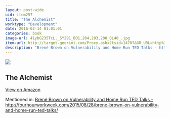 ```yaml
---
layout: post-wide
uid: item257
title: "The Alchemist"
worktype: "Development"
date: 2016-02-14 01:01:01
categories: book
image-url: 41ybG235TcL._SY291_BO1,204,203,200_QL40_.jpg
item-url: http://target.georiot.com/Proxy.ashx?tsid=14707&GR_URL=http%3A%2F%2Fwww.amazon.com%2FAlchemist-Paulo-Coelho%2Fdp%2F0061122416
description: "Brené Brown on Vulnerability and Home Run TED Talks - http://fourhourworkweek.com/2015/08/28/brene-brown-on-vulnerability-and-home-run-ted-talks/"
---
```

<a href="http://target.georiot.com/Proxy.ashx?tsid=14707&GR_URL=http%3A%2F%2Fwww.amazon.com%2FAlchemist-Paulo-Coelho%2Fdp%2F0061122416" target="blank"><img src="../../../../img/thumbs/41ybG235TcL._SY291_BO1,204,203,200_QL40_.jpg" class="prod-img"></a>
<h2>The Alchemist</h2>
<p><a class="btn btn-primary" href="http://target.georiot.com/Proxy.ashx?tsid=14707&GR_URL=http%3A%2F%2Fwww.amazon.com%2FAlchemist-Paulo-Coelho%2Fdp%2F0061122416" target="blank">View on Amazon</a><p>
<p>Mentioned in: <a href="http://fourhourworkweek.com/2015/08/28/brene-brown-on-vulnerability-and-home-run-ted-talks/" target="blank">Brené Brown on Vulnerability and Home Run TED Talks - http://fourhourworkweek.com/2015/08/28/brene-brown-on-vulnerability-and-home-run-ted-talks/</a></p>
